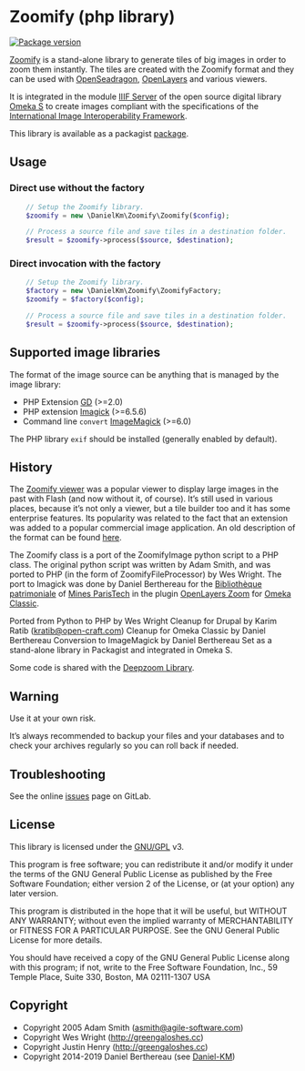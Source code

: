 Zoomify (php library)
=====================

[![Package version](https://img.shields.io/packagist/v/daniel-km/zoomify.svg)](https://packagist.org/packages/daniel-km/zoomify)

[Zoomify] is a stand-alone library to generate tiles of big images in order to
zoom them instantly. The tiles are created with the Zoomify format and they can
be used with [OpenSeadragon], [OpenLayers] and various viewers.

It is integrated in the module [IIIF Server] of the open source digital library
[Omeka S] to create images compliant with the specifications of the [International Image Interoperability Framework].

This library is available as a packagist [package].


Usage
-----

### Direct use without the factory

```php
    // Setup the Zoomify library.
    $zoomify = new \DanielKm\Zoomify\Zoomify($config);

    // Process a source file and save tiles in a destination folder.
    $result = $zoomify->process($source, $destination);
```

### Direct invocation with the factory

```php
    // Setup the Zoomify library.
    $factory = new \DanielKm\Zoomify\ZoomifyFactory;
    $zoomify = $factory($config);

    // Process a source file and save tiles in a destination folder.
    $result = $zoomify->process($source, $destination);
```


Supported image libraries
-------------------------

The format of the image source can be anything that is managed by the image
library:

- PHP Extension [GD] (>=2.0)
- PHP extension [Imagick] (>=6.5.6)
- Command line `convert` [ImageMagick] (>=6.0)

The PHP library `exif` should be installed (generally enabled by default).


History
-------

The [Zoomify viewer] was a popular viewer to display large images in the past
with Flash (and now without it, of course). It’s still used in various places,
because it’s not only a viewer, but a tile builder too and it has some
enterprise features. Its popularity was related to the fact that an extension
was added to a popular commercial image application. An old description of the
format can be found [here].

The Zoomify class is a port of the ZoomifyImage python script to a PHP class.
The original python script was written by Adam Smith, and was ported to PHP
(in the form of ZoomifyFileProcessor) by Wes Wright. The port to Imagick was
done by Daniel Berthereau for the [Bibliothèque patrimoniale] of [Mines ParisTech]
in the plugin [OpenLayers Zoom] for [Omeka Classic].

Ported from Python to PHP by Wes Wright
Cleanup for Drupal by Karim Ratib (kratib@open-craft.com)
Cleanup for Omeka Classic by Daniel Berthereau
Conversion to ImageMagick by Daniel Berthereau
Set as a stand-alone library in Packagist and integrated in Omeka S.

Some code is shared with the [Deepzoom Library].


Warning
-------

Use it at your own risk.

It’s always recommended to backup your files and your databases and to check
your archives regularly so you can roll back if needed.


Troubleshooting
---------------

See the online [issues] page on GitLab.


License
-------

This library is licensed under the [GNU/GPL] v3.

This program is free software; you can redistribute it and/or modify it under
the terms of the GNU General Public License as published by the
Free Software Foundation; either version 2 of the License, or (at your option)
any later version.

This program is distributed in the hope that it will be useful, but WITHOUT ANY
WARRANTY; without even the implied warranty of MERCHANTABILITY or FITNESS FOR A
PARTICULAR PURPOSE. See the GNU General Public License for more details.

You should have received a copy of the GNU General Public License along with
this program; if not, write to the Free Software Foundation, Inc.,
59 Temple Place, Suite 330, Boston, MA  02111-1307  USA


Copyright
---------

* Copyright 2005 Adam Smith (asmith@agile-software.com)
* Copyright Wes Wright (http://greengaloshes.cc)
* Copyright Justin Henry (http://greengaloshes.cc)
* Copyright 2014-2019 Daniel Berthereau (see [Daniel-KM])


[Zoomify]: https://gitlab.com/Daniel-KM/LibraryZoomify
[OpenSeadragon]: https://openseadragon.github.io/examples/tilesource-zoomify/
[OpenLayers]: https://openlayers.org/en/latest/examples/zoomify.html
[International Image Interoperability Framework]: http://iiif.io
[IIIF Server]: https://gitlab.com/Daniel-KM/Omeka-S-module-IiifServer
[Omeka S]: https://omeka.org/s
[package]: https://packagist.org/packages/daniel-km/zoomify
[GD]: https://secure.php.net/manual/en/book.image.php
[Imagick]: https://php.net/manual/en/book.imagick.php
[ImageMagick]: https://www.imagemagick.org/
[Zoomify viewer]: http://www.zoomify.com/
[here]: https://ecommons.cornell.edu/bitstream/handle/1813/5410/Introducing_Zoomify_Image.pdf
[Omeka Classic]: https://omeka.org
[OpenLayers Zoom]: https://gitlab.com/Daniel-KM/Omeka-plugin-OpenLayersZoom
[Deepzoom Library]: https://gitlab.com/Daniel-KM/LibraryDeepzoom
[issues]: https://gitlab.com/Daniel-KM/LibraryZoomify/-/issues
[GNU/GPL]: https://www.gnu.org/licenses/gpl-3.0.html
[Bibliothèque patrimoniale]: https://patrimoine.mines-paristech.fr
[Mines ParisTech]: http://mines-paristech.fr
[Daniel-KM]: https://gitlab.com/Daniel-KM "Daniel Berthereau"
